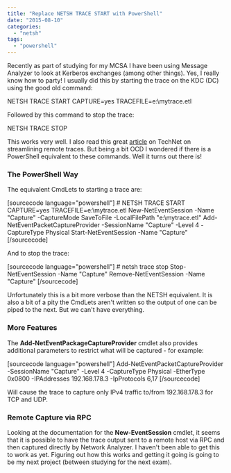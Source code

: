 ```yaml
---
title: "Replace NETSH TRACE START with PowerShell"
date: "2015-08-10"
categories: 
  - "netsh"
tags: 
  - "powershell"
---
```


Recently as part of studying for my MCSA I have been using Message Analyzer to look at Kerberos exchanges (among other things). Yes, I really know how to party! I usually did this by starting the trace on the KDC (DC) using the good old command:

NETSH TRACE START CAPTURE=yes TRACEFILE=e:\\mytrace.etl

Followed by this command to stop the trace:

NETSH TRACE STOP

This works very well. I also read this great [article](http://blogs.technet.com/b/askpfeplat/archive/2015/08/10/leveraging-windows-native-functionality-to-capture-network-traces-remotely.aspx) on TechNet on streamlining remote traces. But being a bit OCD I wondered if there is a PowerShell equivalent to these commands. Well it turns out there is!

### The PowerShell Way

The equivalent CmdLets to starting a trace are:

\[sourcecode language="powershell"\] # NETSH TRACE START CAPTURE=yes TRACEFILE=e:\\mytrace.etl New-NetEventSession -Name "Capture" -CaptureMode SaveToFile -LocalFilePath "e:\\mytrace.etl" Add-NetEventPacketCaptureProvider -SessionName "Capture" -Level 4 -CaptureType Physical Start-NetEventSession -Name "Capture" \[/sourcecode\]

And to stop the trace:

\[sourcecode language="powershell"\] # netsh trace stop Stop-NetEventSession -Name "Capture" Remove-NetEventSession -Name "Capture" \[/sourcecode\]

Unfortunately this is a bit more verbose than the NETSH equivalent. It is also a bit of a pity the CmdLets aren't written so the output of one can be piped to the next. But we can't have everything.

### More Features

The **Add-NetEventPackageCaptureProvider** cmdlet also provides additional parameters to restrict what will be captured - for example:

\[sourcecode language="powershell"\] Add-NetEventPacketCaptureProvider -SessionName "Capture" -Level 4 -CaptureType Physical -EtherType 0x0800 -IPAddresses 192.168.178.3 -IpProtocols 6,17 \[/sourcecode\]

Will cause the trace to capture only IPv4 traffic to/from 192.168.178.3 for TCP and UDP.

### Remote Capture via RPC

Looking at the documentation for the **New-EventSession** cmdlet, it seems that it is possible to have the trace output sent to a remote host via RPC and then captured directly by Network Analyzer. I haven't been able to get this to work as yet. Figuring out how this works and getting it going is going to be my next project (between studying for the next exam).
